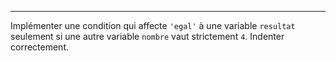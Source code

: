 ---

Implémenter une condition qui affecte `'egal'` à une variable `resultat` seulement si une autre variable `nombre` vaut strictement `4`. Indenter correctement.

